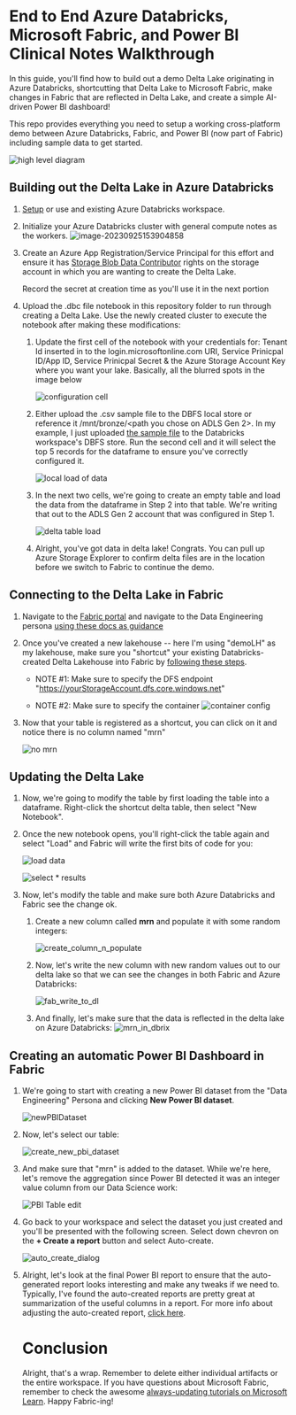 # End to End Azure Databricks, Microsoft Fabric, and Power BI Clinical Notes Walkthrough

In this guide, you'll find how to build out a demo Delta Lake originating in Azure Databricks, shortcutting that Delta Lake to Microsoft Fabric, make changes in Fabric that are reflected in Delta Lake, and create a simple AI-driven Power BI dashboard!

This repo provides everything you need to setup a working cross-platform demo between Azure Databricks, Fabric, and Power BI (now part of Fabric) including sample data to get started.

![high level diagram](./images/high_level_diagram.png)

## Building out the Delta Lake in Azure Databricks

1. [Setup](https://learn.microsoft.com/en-us/azure/databricks/getting-started/#--create-an-azure-databricks-workspace) or use and existing Azure Databricks workspace.

2. Initialize your Azure Databricks cluster with general compute notes as the workers.
   ![image-20230925153904858](./images/cluster-compute.png)

3. Create an Azure App Registration/Service Principal for this effort and ensure it has [Storage Blob Data Contributor](https://learn.microsoft.com/en-us/azure/role-based-access-control/built-in-roles#storage-blob-data-contributor) rights on the storage account in which you are wanting to create the Delta Lake.

   Record the secret at creation time as you'll use it in the next portion

4. Upload the .dbc file notebook in this repository folder to run through creating a Delta Lake. Use the newly created cluster to execute the notebook after making these modifications:

   1. Update the first cell of the notebook with your credentials for:
      Tenant Id inserted in to the login.microsoftonline.com URI, Service Prinicpal ID/App ID, Service Prinicpal Secret & the Azure Storage Account Key where you want your lake. Basically, all the blurred spots in the image below

      ![configuration cell](./images/configs_screenshot.png)

   2. Either upload the .csv sample file to the DBFS local store or reference it /mnt/bronze/<path you chose on ADLS Gen 2>. In my example, I just uploaded [the sample file](./sample_data/medical_data.csv) to the Databricks workspace's DBFS store. Run the second cell and it will select the top 5 records for the dataframe to ensure you've correctly configured it.

      ![local load of data](./images/load_sample_data.png)

   3. In the next two cells, we're going to create an empty table and load the data from the dataframe in Step 2 into that table. We're writing that out to the ADLS Gen 2 account that was configured in Step 1.

      ![delta table load](./images/delta_table.png)

   4. Alright, you've got data in delta lake! Congrats. You can pull up Azure Storage Explorer to confirm delta files are in the location before we switch to Fabric to continue the demo.

## Connecting to the Delta Lake in Fabric

1. Navigate to the [Fabric portal](https://fabric.microsoft.com) and navigate to the Data Engineering persona [using these docs as guidance](https://learn.microsoft.com/en-us/fabric/data-engineering/create-lakehouse) 

2. Once you've created a new lakehouse -- here I'm using "demoLH" as my lakehouse, make sure you "shortcut" your existing Databricks-created Delta Lakehouse into Fabric by [following these steps](https://learn.microsoft.com/en-us/fabric/data-engineering/lakehouse-shortcuts). 

   

   - NOTE #1: Make sure to specify the DFS endpoint "https://yourStorageAccount.dfs.core.windows.net"

   - NOTE #2: Make sure to specify the container ![container config](./images/shortcutconfig2.png)

3. Now that your table is registered as a shortcut, you can click on it and notice there is no column named "mrn"

   ![no mrn](./images/demoshortcut-nomrn.png)

## Updating the Delta Lake

1. Now, we're going to modify the table by first loading the table into a dataframe. Right-click the shortcut delta table, then select "New Notebook".

2. Once the new notebook opens, you'll right-click the table again and select "Load" and Fabric will write the first bits of code for you:

   

   ![load data](./images/Loaddata.png)

   ![select * results](./images/loadeddata_in_df.png)

6. Now, let's modify the table and make sure both Azure Databricks and Fabric see the change ok.

   1. Create a new column called **mrn**  and populate it with some random integers:

      ![create_column_n_populate](./images/create_column_n_populate.png)

   2. Now, let's write the new column with new random values out to our delta lake so that we can see the changes in both Fabric and Azure Databricks:

      ![fab_write_to_dl](./images/fab_write_to_dl.png)

   3. And finally, let's make sure that the data is reflected in the delta lake on Azure Databricks:
      ![mrn_in_dbrix](./images/mrn_in_dbrix.png)

## Creating an automatic Power BI Dashboard in Fabric

1. We're going to start with creating a new Power BI dataset from the "Data Engineering" Persona and clicking **New Power BI dataset**.

   ![newPBIDataset](./images/newPBIDataset.png)

2. Now, let's select our table:

   ![create_new_pbi_dataset](./images/create_new_pbi_dataset.png)

3. And make sure that "mrn" is added to the dataset. While we're here, let's remove the aggregation since Power BI detected it was an integer value column from our Data Science work:

   ![PBI Table edit](./images/pbi_table_edit.png)

4. Go back to your workspace and select the dataset you just created and you'll be presented with the following screen. Select down chevron on the **+ Create a report** button and select Auto-create. 

   ![auto_create_dialog](./images/auto_create_dialog.png)

5. Alright, let's look at the final Power BI report to ensure that the auto-generated report looks interesting and make any tweaks if we need to. Typically, I've found the auto-created reports are pretty great at summarization of the useful columns in a report. For more info about adjusting the auto-created report, [click here](https://learn.microsoft.com/en-us/power-bi/create-reports/service-quick-create-report).

   # Conclusion

   Alright, that's a wrap. Remember to delete either individual artifacts or the entire workspace. If you have questions about Microsoft Fabric, remember to check the awesome [always-updating tutorials on Microsoft Learn](https://learn.microsoft.com/en-us/fabric/get-started/end-to-end-tutorials). Happy Fabric-ing!

   
